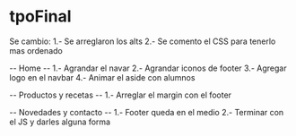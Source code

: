 # tpoFinal
Se cambio:
1.- Se arreglaron los alts
2.- Se comento el CSS para tenerlo mas ordenado

-- Home --
1.- Agrandar el navar
2.- Agrandar iconos de footer
3.- Agregar logo en el navbar
4.- Animar el aside con alumnos

-- Productos y recetas --
1.- Arreglar el margin con el footer

-- Novedades y contacto --
1.- Footer queda en el medio
2.- Terminar con el JS y darles alguna forma


